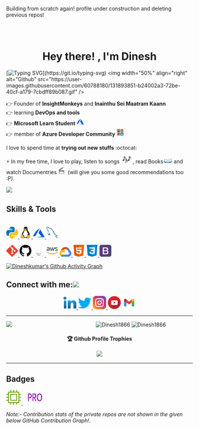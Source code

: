 Building from scratch again! profile under construction and deleting previous repos!

<!---
- 👋 Hi, I’m @Dinesh1866
- 👀 I’m interested in Web Developement, Designing, reading Books and learning new stuffs everyday
- 🌱 I’m currently learning Python,DS algo, HTML and CSS
- 💞️ I’m looking to collaborate on any skills I learned.
- 📫 How to reach me via email: ------ or via social media handle : @dinesh_sanjay_1866 on insta --->
<br></br>
<!---
Dinesh1866/Dinesh1866 is a ✨ special ✨ repository because its `README.md` (this file) appears on your GitHub profile.
You can click the Preview link to take a look at your changes.
--->
<h4 align="center"> 
  
<h1 align="center">Hey there! <!---<img src="https://github.com/TheDudeThatCode/TheDudeThatCode/blob/master/Assets/Hi.gif" width="29px"/>--->, I'm Dinesh</h1>
 

[![Typing SVG](http://readme-typing-svg.herokuapp.com?color=F71E11&lines=Ambivert,Neophile%2C+love+challenges...)](https://git.io/typing-svg)
  <img width="50%" align="right" alt="Github" src="https://user-images.githubusercontent.com/60788180/131893851-b24002a3-72be-40cf-a179-7cbdff89b087.gif" />
 
👉 Founder of **InsightMonkeys** and **Inainthu Sei Maatram Kaann** <br>
👉 learning **DevOps and tools** <br>
👉 **Microsoft Learn Student**  <img src="pics/azure.svg" height="20vh"> <br>
👉 member of **Azure Developer Community** <img src="pics/azdev.png" height="20vh"><br>

I love to spend time at **trying out new stuffs**  :octocat:


⚡ In my free time, I love to play, listen to songs <img src="pics/songs.png" height="20vh">, read Books<img src="pics/book.jpg" height="15vh"> and watch Documentries<img src="pics/movies.png" height="20vh"> 
(will give you some good recommendations too :P). </h4><br>

<a href="https://github.com/Dinesh1866">
    <img src="https://komarev.com/ghpvc/?username=Dinesh1866&color=dc143c&style=plastic">
</a> 
 <!---<a href="https://github.com/Dinesh1866?tab=followers"><img src="https://img.shields.io/github/followers/Dinesh1866?label=Followers&style=social" alt="GitHub Badge"></a> --->

<p><h2> Skills & Tools <!---<img src = "https://media2.giphy.com/media/QssGEmpkyEOhBCb7e1/giphy.gif?cid=ecf05e47a0n3gi1bfqntqmob8g9aid1oyj2wr3ds3mg700bl&rid=giphy.gif" width = 32px>---> </h2><br>
<a href= https://github.com/Dinesh1866 > <img width ='32px' src ='pics/python.svg'> </a>
<a href= "https://www.linux.org/"> <img width ='32px' src ='pics/linux.svg'> </a>
<a href= "https://azure.microsoft.com"> <img width ='32px' src ='pics/azure.svg'> </a>
<a href= "https://www.mysql.com/"> <img width ='32px' src ='pics/mysql.svg'> </a></p>
<a href= "https://git-scm.com/"> <img width ='32px' src ='pics/git.svg'> </a>
<a href= "https://github.com/Dinesh1866"> <img width ='32px' src ='pics/github.svg'> </a>
<a href= "https://www.oracle.com/in/cloud/"> <img width ='32px' src ='pics/OCI.png'> </a>
<a href= "https://aws.amazon.com"> <img width ='32px' src ='pics/aws.svg'> </a>
<a href= "https://cloud.google.com"> <img width ='32px' src ='pics/googlecloud.svg'> </a>
<a href= https://github.com/Dinesh1866 > <img width ='32px' src ='pics/html.svg'> </a>
<a href= https://github.com/Dinesh1866 > <img width ='32px' src ='pics/css.svg'> </a>
<a href= https://github.com/Dinesh1866 > <img width ='32px' src ='pics/bootstrap.svg'> </a>
<br>


[![Dineshkumar's Github Activity Graph](https://activity-graph.herokuapp.com/graph?username=Dinesh1866&theme=react-dark&hide_border=true&area=true)](https://git.io/Dinesh1866)
<!--![Dinesh's github activity graph](https://activity-graph.herokuapp.com/graph?username=Dinesh1866&theme=dracula) -->

## Connect with me:<img src='https://raw.githubusercontent.com/ShahriarShafin/ShahriarShafin/main/Assets/handshake.gif' width="100px"></h3>
<p align="left">
<div class="footer" id="top3">
  <center> 
   <a href="https://www.linkedin.com/in/dinesh-1866" class="pics"><img src="pics/linkedin.svg" height="36vh">  </a>
  <!--- <a href="https://github.com/Dinesh1866" class="pics"> <img src="pics/github.svg" height="36vh"></center></a> --->
    <a href="https://www.twitter.com/dinesh_1866" class="pics"><img src="pics/twitter.svg" height="36vh">  </a>
    <a href="https://www.instagram.com/dinesh_sanjay_1866" class="pics"><img src="pics/instagram.svg" height="36vh">  </a>
   <a href="https://www.youtube.com/channel/UC_k0p6pazPKFAzt1obuQt7A" class="pics"><img src="pics/youtube.svg" height="36vh"></a>
     <a href="https://mail.google.com/mail/?view=cm&fs=1&tf=1&to=todinesh18@gmail.com" class="pics"><img src="pics/gmail.svg" height="36vh"></a>
  
  </div>
</p>

<hr/>
<img align="left" width="48%" src='https://github-readme-stats.vercel.app/api?username=Dinesh1866&show_icons=true&theme=radical&count_private=true'/>
</p>
<img align="center" width="48%" src="https://github-readme-streak-stats.herokuapp.com?user=Dinesh1866&count_private=true&theme=radical" alt="Dinesh1866"/>
 <img align="center" width="40%" src="https://github-readme-stats.vercel.app/api/top-langs/?username=Dinesh1866&count_private=true&theme=radical&layout=compact" alt="Dinesh1866" />
 
 <p align="center"> 
 
<div align="center">
  <h4>🏆 Github Profile Trophies</h4>
  <a href="https://github.com/ryo-ma/github-profile-trophy">
   <img src="https://github-profile-trophy.vercel.app/?username=Dinesh1866&theme=monokai&row=1&column=8">
  </a>
</div><hr>


## Badges
<a href='https://docs.github.com/en/developers'><img src='https://raw.githubusercontent.com/acervenky/animated-github-badges/master/assets/devbadge.gif' width='40' height='40'>
</a> <a href='https://education.github.com/pack'><img src='https://raw.githubusercontent.com/acervenky/animated-github-badges/master/assets/pro.gif' width='40' height='40'></a> 


_Note:- Contribution stats of the private repos are not shown in the given below GitHub Contribution Graph!._
